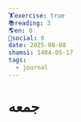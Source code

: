 ```yaml
---
🏋️exercise: true
📚reading: 3
🌎en: 0
📱social: 0
date: 2025-08-08
shamsi: 1404-05-17
tags:
  - journal
---
```

# جمعه

